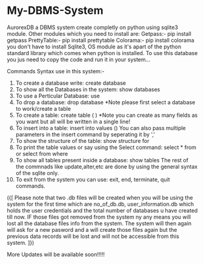 # My-DBMS-System
AurorexDB a DBMS system create completly on python using sqlite3 module.
Other modules which you need to install are:
Getpass:-  pip install getpass
PrettyTable:-  pip install prettytable
Colorama:-  pip install colorama
you don't have to install Sqlite3, OS module as it's apart of the python standard library which comes when python is installed. 
To use this database you jus need to copy the code and run it in your system...

Commands Syntax use in this system:-

1) To create a database write:
     create database <database-name>
2) To show all the Databases in the system:
     show databases
3) To use a Perticular Database:
     use <database-name>
4) To drop a database:
     drop database <database-name>
*Note please first select a database to work/create a table
5) To create a table:
     create table <table-name> (<field> <type>)
   *Note you can create as many fields as you want but all will be written in a single line!
6) To insert into a table:
     insert into <table-name> values (<items>)
     You can also pass multiple parameters in the insert command by seperating it by ','
7) To show the structure of the table:
     show structure for <table-name>
8) To print the table values or say using the Select command:
     select * from <table-name>
     or
     select <parameters> from <table-name> where <condition>
9) To show all tables present inside a database:
      show tables
The rest of the commnads like update,alter,etc are done by using the general syntax of the sqlite only.
10) To exit from the system you can use:
      exit, end, terminate, quit commands.

({[ Please note that two .db files will be created when you will be using the system for the first time which are
no_of_db.db, user_information.db which holds the user credentials and the total number of databases u have created till now. IF those files got removed from the system ny any means you will lost all the database files info from the system. The system will then again will ask for a new pasword and a will create those files again but the previous data records will be lost and will not be accessible from this system. ]})


More Updates will be available soon!!!!!
